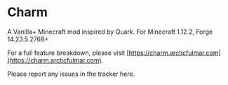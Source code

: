 # Charm

A Vanilla+ Minecraft mod inspired by Quark.  For Minecraft 1.12.2, Forge 14.23.5.2768+

For a full feature breakdown, please visit [https://charm.arcticfulmar.com](https://charm.arcticfulmar.com).

Please report any issues in the tracker here.